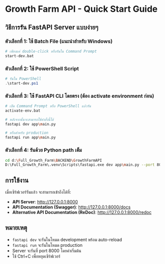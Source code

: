 # Growth Farm API - Quick Start Guide

## วิธีการรัน FastAPI Server แบบง่ายๆ

### ตัวเลือกที่ 1: ใช้ Batch File (แนะนำสำหรับ Windows)
```bash
# เพียงแค่ double-click หรือรันใน Command Prompt
start-dev.bat
```

### ตัวเลือกที่ 2: ใช้ PowerShell Script  
```powershell
# รันใน PowerShell
.\start-dev.ps1
```

### ตัวเลือกที่ 3: ใช้ FastAPI CLI โดยตรง (ต้อง activate environment ก่อน)
```bash
# เปิด Command Prompt หรือ PowerShell แล้วรัน
activate-env.bat

# หลังจากนั้นจะสามารถใช้คำสั่งนี้ได้
fastapi dev app\main.py

# หรือสำหรับ production
fastapi run app\main.py
```

### ตัวเลือกที่ 4: รันด้วย Python path เต็ม
```bash
cd d:\Full_Growth_Farm\BACKEND\GrowthFarmAPI
D:\Full_Growth_Farm\.venv\Scripts\fastapi.exe dev app\main.py --port 8000
```

## การใช้งาน

เมื่อเซิร์ฟเวอร์รันแล้ว จะสามารถเข้าถึงได้ที่:

- **API Server**: http://127.0.0.1:8000
- **API Documentation (Swagger)**: http://127.0.0.1:8000/docs  
- **Alternative API Documentation (ReDoc)**: http://127.0.0.1:8000/redoc

## หมายเหตุ

- `fastapi dev` จะรันในโหมด development พร้อม auto-reload
- `fastapi run` จะรันในโหมด production
- Server จะรันที่ port 8000 โดยค่าเริ่มต้น
- ใช้ Ctrl+C เพื่อหยุดเซิร์ฟเวอร์

